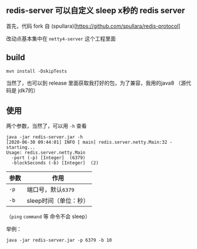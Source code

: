 
redis-server 可以自定义 sleep x秒的 redis server
------

首先，代码 fork 自 (spullara)[https://github.com/spullara/redis-protocol]

改动点基本集中在 `netty4-server` 这个工程里面

## build

```
mvn install -DskipTests
```

当然了，也可以到 release 里面获取我打好的包，为了兼容，我用的java8 （源代码是 jdk7的）

## 使用

两个参数，当然了，可以用 `-h` 查看
```
java -jar redis-server.jar -h
[2020-06-30 09:44:01] INFO [ main] redis.server.netty.Main:32 - starting...
Usage: redis.server.netty.Main
  -port (-p) [Integer]  (6379)
  -blockSeconds (-b) [Integer]  (2)
```

|参数|作用|
|-|-|
|`-p`|端口号，默认`6379`|
|`-b`|sleep时间（单位：秒）|

（`ping` `command` 等 命令不会 sleep）

举例：

```
java -jar redis-server.jar -p 6379 -b 10
```